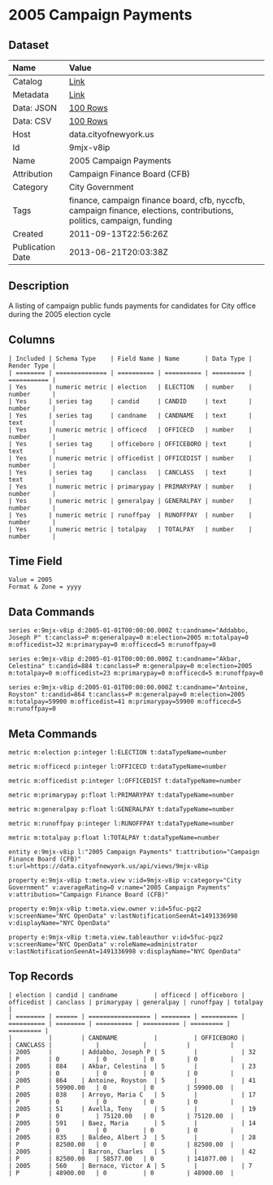 # 2005 Campaign Payments

## Dataset

| Name | Value |
| :--- | :---- |
| Catalog | [Link](https://catalog.data.gov/dataset/2005-campaign-payments-2bbe5) |
| Metadata | [Link](https://data.cityofnewyork.us/api/views/9mjx-v8ip) |
| Data: JSON | [100 Rows](https://data.cityofnewyork.us/api/views/9mjx-v8ip/rows.json?max_rows=100) |
| Data: CSV | [100 Rows](https://data.cityofnewyork.us/api/views/9mjx-v8ip/rows.csv?max_rows=100) |
| Host | data.cityofnewyork.us |
| Id | 9mjx-v8ip |
| Name | 2005 Campaign Payments |
| Attribution | Campaign Finance Board (CFB) |
| Category | City Government |
| Tags | finance, campaign finance board, cfb, nyccfb, campaign finance, elections, contributions, politics, campaign, funding |
| Created | 2011-09-13T22:56:26Z |
| Publication Date | 2013-06-21T20:03:38Z |

## Description

A listing of campaign public funds payments for candidates for City office during the 2005 election cycle

## Columns

```ls
| Included | Schema Type    | Field Name | Name       | Data Type | Render Type |
| ======== | ============== | ========== | ========== | ========= | =========== |
| Yes      | numeric metric | election   | ELECTION   | number    | number      |
| Yes      | series tag     | candid     | CANDID     | text      | number      |
| Yes      | series tag     | candname   | CANDNAME   | text      | text        |
| Yes      | numeric metric | officecd   | OFFICECD   | number    | number      |
| Yes      | series tag     | officeboro | OFFICEBORO | text      | text        |
| Yes      | numeric metric | officedist | OFFICEDIST | number    | number      |
| Yes      | series tag     | canclass   | CANCLASS   | text      | text        |
| Yes      | numeric metric | primarypay | PRIMARYPAY | number    | number      |
| Yes      | numeric metric | generalpay | GENERALPAY | number    | number      |
| Yes      | numeric metric | runoffpay  | RUNOFFPAY  | number    | number      |
| Yes      | numeric metric | totalpay   | TOTALPAY   | number    | number      |
```

## Time Field

```ls
Value = 2005
Format & Zone = yyyy
```

## Data Commands

```ls
series e:9mjx-v8ip d:2005-01-01T00:00:00.000Z t:candname="Addabbo, Joseph P" t:canclass=P m:generalpay=0 m:election=2005 m:totalpay=0 m:officedist=32 m:primarypay=0 m:officecd=5 m:runoffpay=0

series e:9mjx-v8ip d:2005-01-01T00:00:00.000Z t:candname="Akbar, Celestina" t:candid=884 t:canclass=P m:generalpay=0 m:election=2005 m:totalpay=0 m:officedist=23 m:primarypay=0 m:officecd=5 m:runoffpay=0

series e:9mjx-v8ip d:2005-01-01T00:00:00.000Z t:candname="Antoine, Royston" t:candid=864 t:canclass=P m:generalpay=0 m:election=2005 m:totalpay=59900 m:officedist=41 m:primarypay=59900 m:officecd=5 m:runoffpay=0
```

## Meta Commands

```ls
metric m:election p:integer l:ELECTION t:dataTypeName=number

metric m:officecd p:integer l:OFFICECD t:dataTypeName=number

metric m:officedist p:integer l:OFFICEDIST t:dataTypeName=number

metric m:primarypay p:float l:PRIMARYPAY t:dataTypeName=number

metric m:generalpay p:float l:GENERALPAY t:dataTypeName=number

metric m:runoffpay p:integer l:RUNOFFPAY t:dataTypeName=number

metric m:totalpay p:float l:TOTALPAY t:dataTypeName=number

entity e:9mjx-v8ip l:"2005 Campaign Payments" t:attribution="Campaign Finance Board (CFB)" t:url=https://data.cityofnewyork.us/api/views/9mjx-v8ip

property e:9mjx-v8ip t:meta.view v:id=9mjx-v8ip v:category="City Government" v:averageRating=0 v:name="2005 Campaign Payments" v:attribution="Campaign Finance Board (CFB)"

property e:9mjx-v8ip t:meta.view.owner v:id=5fuc-pqz2 v:screenName="NYC OpenData" v:lastNotificationSeenAt=1491336998 v:displayName="NYC OpenData"

property e:9mjx-v8ip t:meta.view.tableauthor v:id=5fuc-pqz2 v:screenName="NYC OpenData" v:roleName=administrator v:lastNotificationSeenAt=1491336998 v:displayName="NYC OpenData"
```

## Top Records

```ls
| election | candid | candname          | officecd | officeboro | officedist | canclass | primarypay | generalpay | runoffpay | totalpay  | 
| ======== | ====== | ================= | ======== | ========== | ========== | ======== | ========== | ========== | ========= | ========= | 
|          |        | CANDNAME          |          | OFFICEBORO |            | CANCLASS |            |            |           |           | 
| 2005     |        | Addabbo, Joseph P | 5        |            | 32         | P        | 0          | 0          | 0         | 0         | 
| 2005     | 884    | Akbar, Celestina  | 5        |            | 23         | P        | 0          | 0          | 0         | 0         | 
| 2005     | 864    | Antoine, Royston  | 5        |            | 41         | P        | 59900.00   | 0          | 0         | 59900.00  | 
| 2005     | 838    | Arroyo, Maria C   | 5        |            | 17         | P        | 0          | 0          | 0         | 0         | 
| 2005     | 51     | Avella, Tony      | 5        |            | 19         | P        | 0          | 75120.00   | 0         | 75120.00  | 
| 2005     | 591    | Baez, Maria       | 5        |            | 14         | P        | 0          | 0          | 0         | 0         | 
| 2005     | 835    | Baldeo, Albert J  | 5        |            | 28         | P        | 82500.00   | 0          | 0         | 82500.00  | 
| 2005     |        | Barron, Charles   | 5        |            | 42         | P        | 82500.00   | 58577.00   | 0         | 141077.00 | 
| 2005     | 560    | Bernace, Victor A | 5        |            | 7          | P        | 48900.00   | 0          | 0         | 48900.00  | 
```